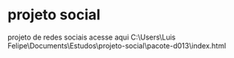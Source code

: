 # projeto social
 projeto de redes sociais
 acesse aqui C:\Users\Luis Felipe\Documents\Estudos\projeto-social\pacote-d013\index.html